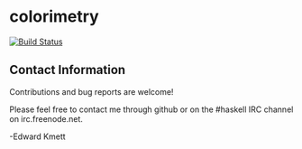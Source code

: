 colorimetry
===========

[![Build Status](https://secure.travis-ci.org/ekmett/colorimetry.png?branch=master)](http://travis-ci.org/ekmett/colorimetry)

Contact Information
-------------------

Contributions and bug reports are welcome!

Please feel free to contact me through github or on the #haskell IRC channel on irc.freenode.net.

-Edward Kmett
